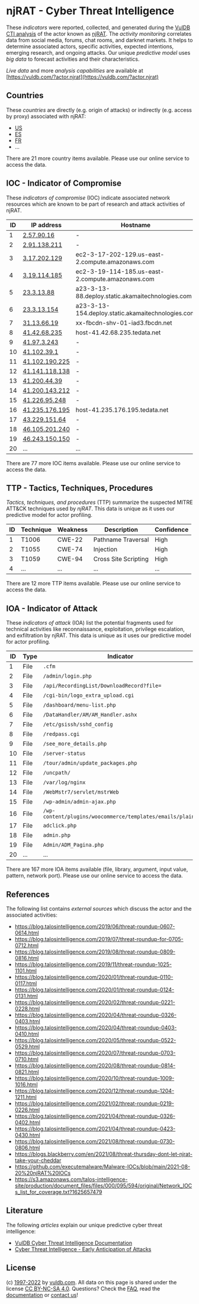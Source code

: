 # njRAT - Cyber Threat Intelligence

These _indicators_ were reported, collected, and generated during the [VulDB CTI analysis](https://vuldb.com/?kb.cti) of the actor known as [njRAT](https://vuldb.com/?actor.njrat). The _activity monitoring_ correlates data from social media, forums, chat rooms, and darknet markets. It helps to determine associated actors, specific activities, expected intentions, emerging research, and ongoing attacks. Our unique _predictive model_ uses _big data_ to forecast activities and their characteristics.

_Live data_ and more _analysis capabilities_ are available at [https://vuldb.com/?actor.njrat](https://vuldb.com/?actor.njrat)

## Countries

These _countries_ are directly (e.g. origin of attacks) or indirectly (e.g. access by proxy) associated with njRAT:

* [US](https://vuldb.com/?country.us)
* [ES](https://vuldb.com/?country.es)
* [FR](https://vuldb.com/?country.fr)
* ...

There are 21 more country items available. Please use our online service to access the data.

## IOC - Indicator of Compromise

These _indicators of compromise_ (IOC) indicate associated network resources which are known to be part of research and attack activities of njRAT.

ID | IP address | Hostname | Campaign | Confidence
-- | ---------- | -------- | -------- | ----------
1 | [2.57.90.16](https://vuldb.com/?ip.2.57.90.16) | - | - | High
2 | [2.91.138.211](https://vuldb.com/?ip.2.91.138.211) | - | - | High
3 | [3.17.202.129](https://vuldb.com/?ip.3.17.202.129) | ec2-3-17-202-129.us-east-2.compute.amazonaws.com | - | Medium
4 | [3.19.114.185](https://vuldb.com/?ip.3.19.114.185) | ec2-3-19-114-185.us-east-2.compute.amazonaws.com | - | Medium
5 | [23.3.13.88](https://vuldb.com/?ip.23.3.13.88) | a23-3-13-88.deploy.static.akamaitechnologies.com | - | High
6 | [23.3.13.154](https://vuldb.com/?ip.23.3.13.154) | a23-3-13-154.deploy.static.akamaitechnologies.com | - | High
7 | [31.13.66.19](https://vuldb.com/?ip.31.13.66.19) | xx-fbcdn-shv-01-iad3.fbcdn.net | - | High
8 | [41.42.68.235](https://vuldb.com/?ip.41.42.68.235) | host-41.42.68.235.tedata.net | - | High
9 | [41.97.3.243](https://vuldb.com/?ip.41.97.3.243) | - | - | High
10 | [41.102.39.1](https://vuldb.com/?ip.41.102.39.1) | - | - | High
11 | [41.102.190.225](https://vuldb.com/?ip.41.102.190.225) | - | - | High
12 | [41.141.118.138](https://vuldb.com/?ip.41.141.118.138) | - | - | High
13 | [41.200.44.39](https://vuldb.com/?ip.41.200.44.39) | - | - | High
14 | [41.200.143.212](https://vuldb.com/?ip.41.200.143.212) | - | - | High
15 | [41.226.95.248](https://vuldb.com/?ip.41.226.95.248) | - | - | High
16 | [41.235.176.195](https://vuldb.com/?ip.41.235.176.195) | host-41.235.176.195.tedata.net | - | High
17 | [43.229.151.64](https://vuldb.com/?ip.43.229.151.64) | - | - | High
18 | [46.105.201.240](https://vuldb.com/?ip.46.105.201.240) | - | - | High
19 | [46.243.150.150](https://vuldb.com/?ip.46.243.150.150) | - | - | High
20 | ... | ... | ... | ...

There are 77 more IOC items available. Please use our online service to access the data.

## TTP - Tactics, Techniques, Procedures

_Tactics, techniques, and procedures_ (TTP) summarize the suspected MITRE ATT&CK techniques used by _njRAT_. This data is unique as it uses our predictive model for actor profiling.

ID | Technique | Weakness | Description | Confidence
-- | --------- | -------- | ----------- | ----------
1 | T1006 | CWE-22 | Pathname Traversal | High
2 | T1055 | CWE-74 | Injection | High
3 | T1059 | CWE-94 | Cross Site Scripting | High
4 | ... | ... | ... | ...

There are 12 more TTP items available. Please use our online service to access the data.

## IOA - Indicator of Attack

These _indicators of attack_ (IOA) list the potential fragments used for technical activities like reconnaissance, exploitation, privilege escalation, and exfiltration by njRAT. This data is unique as it uses our predictive model for actor profiling.

ID | Type | Indicator | Confidence
-- | ---- | --------- | ----------
1 | File | `.cfm` | Low
2 | File | `/admin/login.php` | High
3 | File | `/api/RecordingList/DownloadRecord?file=` | High
4 | File | `/cgi-bin/logo_extra_upload.cgi` | High
5 | File | `/dashboard/menu-list.php` | High
6 | File | `/DataHandler/AM/AM_Handler.ashx` | High
7 | File | `/etc/gsissh/sshd_config` | High
8 | File | `/redpass.cgi` | Medium
9 | File | `/see_more_details.php` | High
10 | File | `/server-status` | High
11 | File | `/tour/admin/update_packages.php` | High
12 | File | `/uncpath/` | Medium
13 | File | `/var/log/nginx` | High
14 | File | `/WebMstr7/servlet/mstrWeb` | High
15 | File | `/wp-admin/admin-ajax.php` | High
16 | File | `/wp-content/plugins/woocommerce/templates/emails/plain/` | High
17 | File | `adclick.php` | Medium
18 | File | `admin.php` | Medium
19 | File | `Admin/ADM_Pagina.php` | High
20 | ... | ... | ...

There are 167 more IOA items available (file, library, argument, input value, pattern, network port). Please use our online service to access the data.

## References

The following list contains _external sources_ which discuss the actor and the associated activities:

* https://blog.talosintelligence.com/2019/06/threat-roundup-0607-0614.html
* https://blog.talosintelligence.com/2019/07/threat-roundup-for-0705-0712.html
* https://blog.talosintelligence.com/2019/08/threat-roundup-0809-0816.html
* https://blog.talosintelligence.com/2019/11/threat-roundup-1025-1101.html
* https://blog.talosintelligence.com/2020/01/threat-roundup-0110-0117.html
* https://blog.talosintelligence.com/2020/01/threat-roundup-0124-0131.html
* https://blog.talosintelligence.com/2020/02/threat-roundup-0221-0228.html
* https://blog.talosintelligence.com/2020/04/threat-roundup-0326-0403.html
* https://blog.talosintelligence.com/2020/04/threat-roundup-0403-0410.html
* https://blog.talosintelligence.com/2020/05/threat-roundup-0522-0529.html
* https://blog.talosintelligence.com/2020/07/threat-roundup-0703-0710.html
* https://blog.talosintelligence.com/2020/08/threat-roundup-0814-0821.html
* https://blog.talosintelligence.com/2020/10/threat-roundup-1009-1016.html
* https://blog.talosintelligence.com/2020/12/threat-roundup-1204-1211.html
* https://blog.talosintelligence.com/2021/02/threat-roundup-0219-0226.html
* https://blog.talosintelligence.com/2021/04/threat-roundup-0326-0402.html
* https://blog.talosintelligence.com/2021/04/threat-roundup-0423-0430.html
* https://blog.talosintelligence.com/2021/08/threat-roundup-0730-0806.html
* https://blogs.blackberry.com/en/2021/08/threat-thursday-dont-let-njrat-take-your-cheddar
* https://github.com/executemalware/Malware-IOCs/blob/main/2021-08-20%20njRAT%20IOCs
* https://s3.amazonaws.com/talos-intelligence-site/production/document_files/files/000/095/594/original/Network_IOCs_list_for_coverage.txt?1625657479

## Literature

The following _articles_ explain our unique predictive cyber threat intelligence:

* [VulDB Cyber Threat Intelligence Documentation](https://vuldb.com/?kb.cti)
* [Cyber Threat Intelligence - Early Anticipation of Attacks](https://www.scip.ch/en/?labs.20201022)

## License

(c) [1997-2022](https://vuldb.com/?kb.changelog) by [vuldb.com](https://vuldb.com/?kb.about). All data on this page is shared under the license [CC BY-NC-SA 4.0](https://creativecommons.org/licenses/by-nc-sa/4.0/). Questions? Check the [FAQ](https://vuldb.com/?kb.faq), read the [documentation](https://vuldb.com/?kb) or [contact us](https://vuldb.com/?contact)!
